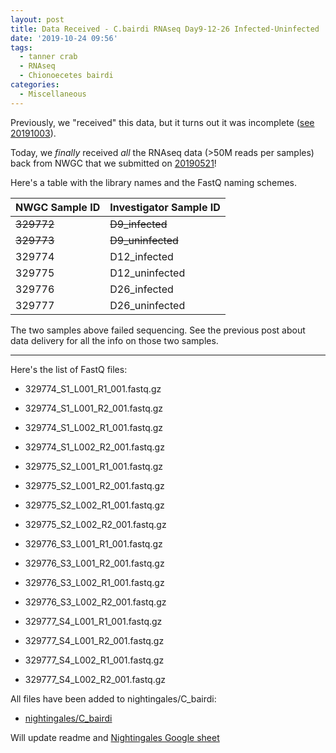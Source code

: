 ```yaml
---
layout: post
title: Data Received - C.bairdi RNAseq Day9-12-26 Infected-Uninfected
date: '2019-10-24 09:56'
tags:
  - tanner crab
  - RNAseq
  - Chionoecetes bairdi
categories:
  - Miscellaneous
---
```

Previously, we "received" this data, but it turns out it was incomplete ([see 20191003](https://robertslab.github.io/sams-notebook/2019/10/03/Data-Received-C.bairdi-RNAseq-Day9-12-26-Infected-Uninfected.html)).

Today, we _finally_ received _all_ the RNAseq data (>50M reads per samples) back from NWGC that we submitted on [20190521](https://robertslab.github.io/sams-notebook/2019/05/21/Sample-Submission-Tanner-Crab-Infected-vs-Uninfected-RNAseq.html)!

Here's a table with the library names and the FastQ naming schemes.


| NWGC Sample ID | Investigator Sample ID |
|----------------|------------------------|
| ~~329772~~         | ~~D9_infected~~            |
| ~~329773~~         | ~~D9_uninfected~~          |
| 329774         | D12_infected           |
| 329775         | D12_uninfected         |
| 329776         | D26_infected           |
| 329777         | D26_uninfected         |

The two samples above failed sequencing. See the previous post about data delivery for all the info on those two samples.

---

Here's the list of FastQ files:

- 329774_S1_L001_R1_001.fastq.gz

- 329774_S1_L001_R2_001.fastq.gz

- 329774_S1_L002_R1_001.fastq.gz

- 329774_S1_L002_R2_001.fastq.gz

- 329775_S2_L001_R1_001.fastq.gz

- 329775_S2_L001_R2_001.fastq.gz

- 329775_S2_L002_R1_001.fastq.gz

- 329775_S2_L002_R2_001.fastq.gz

- 329776_S3_L001_R1_001.fastq.gz

- 329776_S3_L001_R2_001.fastq.gz

- 329776_S3_L002_R1_001.fastq.gz

- 329776_S3_L002_R2_001.fastq.gz

- 329777_S4_L001_R1_001.fastq.gz

- 329777_S4_L001_R2_001.fastq.gz

- 329777_S4_L002_R1_001.fastq.gz

- 329777_S4_L002_R2_001.fastq.gz


All files have been added to nightingales/C_bairdi:

- [nightingales/C_bairdi](https://owl.fish.washington.edu/nightingales/C_bairdi/)

Will update readme and [Nightingales Google sheet](http://b.link/nightingales)
